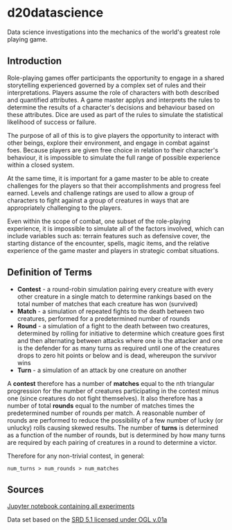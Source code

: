 # d20datascience
Data science investigations into the mechanics of the world's greatest role playing game.

## Introduction

Role-playing games offer participants the opportunity to engage in a shared storytelling experienced governed by a complex set of rules and their interpretations. Players assume the role of characters with both described and quantified attributes. A game master applys and interprets the rules to determine the results of a character's decisions and behaviour based on these attributes. Dice are used as part of the rules to simulate the statistical likelihood of success or failure.

The purpose of all of this is to give players the opportunity to interact with other beings, explore their environment, and engage in combat against foes. Because players are given free choice in relation to their character's behaviour, it is impossible to simulate the full range of possible experience within a closed system.

At the same time, it is important for a game master to be able to create challenges for the players so that their accomplishments and progress feel earned. Levels and challenge ratings are used to allow a group of characters to fight against a group of creatures in ways that are appropriately challenging to the players.

Even within the scope of combat, one subset of the role-playing experience, it is impossible to simulate all of the factors involved, which can include variables such as: terrain features such as defensive cover, the starting distance of the encounter, spells, magic items, and the relative experience of the game master and players in strategic combat situations.

## Definition of Terms

 - **Contest** - a round-robin simulation pairing every creature with every other creature in a single match to determine rankings based on the total number of matches that each creature has won (survived)
 - **Match** - a simulation of repeated fights to the death between two creatures, performed for a predetermined number of rounds
 - **Round** - a simulation of a fight to the death between two creatures, determined by rolling for initiative to determine which creature goes first and then alternating between attacks where one is the attacker and one is the defender for as many turns as required until one of the creatures drops to zero hit points or below and is dead, whereupon the survivor wins
 - **Turn** - a simulation of an attack by one creature on another

A **contest** therefore has a number of **matches** equal to the nth triangular progression for the number of creatures participating in the contest minus one (since creatures do not fight themselves). It also therefore has a number of total **rounds** equal to the number of matches times the predetermined number of rounds per match. A reasonable number of rounds are performed to reduce the possibility of a few number of lucky (or unlucky) rolls causing skewed results. The number of **turns** is determined as a function of the number of rounds, but is determined by how many turns are required by each pairing of creatures in a round to determine a victor.

Therefore for any non-trivial contest, in general:

`num_turns > num_rounds > num_matches`



## Sources

[Jupyter notebook containing all experiments](https://nbviewer.jupyter.org/github/cyberscribe/d20datascience/blob/master/Creature%20Contest.ipynb)

Data set based on the [SRD 5.1 licensed under OGL v.01a](https://dnd.wizards.com/articles/features/systems-reference-document-srd)
